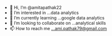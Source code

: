 - 👋 Hi, I’m @amitapathak22
- 👀 I’m interested in ...data analytics
- 🌱 I’m currently learning ...google data analytics
- 💞️ I’m looking to collaborate on ...analytical skills
- 📫 How to reach me ...ami.pathak79@gmail.com

<!---
amitapathak22/amitapathak22 is a ✨ special ✨ repository because its `README.md` (this file) appears on your GitHub profile.
You can click the Preview link to take a look at your changes.
--->
